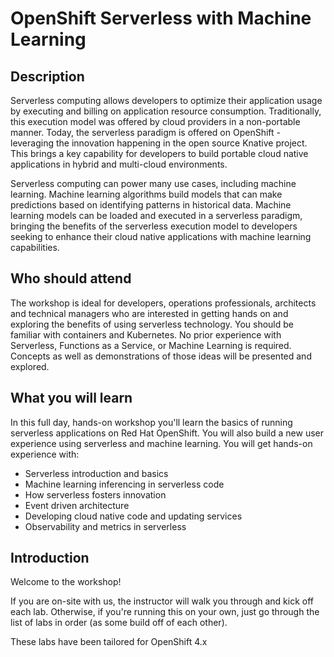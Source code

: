 # OpenShift Serverless with Machine Learning

## Description 

Serverless computing allows developers to optimize their application usage by executing and billing on application resource consumption.  Traditionally, this execution model was offered by cloud providers in a non-portable manner.  Today, the serverless paradigm is offered on OpenShift - leveraging the innovation happening in the open source Knative project. This brings a key capability for developers to build portable cloud native applications in hybrid and multi-cloud environments.

Serverless computing can power many use cases, including machine learning.  Machine learning algorithms build models that can make predictions based on identifying patterns in historical data.  Machine learning models can be loaded and executed in a serverless paradigm, bringing the benefits of the serverless execution model to developers seeking to enhance their cloud native applications with machine learning capabilities.

## Who should attend

The workshop is ideal for developers, operations professionals, architects and technical managers who are interested in getting hands on and exploring the benefits of using serverless technology. You should be familiar with containers and Kubernetes. No prior experience with Serverless, Functions as a Service, or Machine Learning is required.  Concepts as well as demonstrations of those ideas will be presented and explored.


## What you will learn

In this full day, hands-on workshop you'll learn the basics of running serverless applications on Red Hat OpenShift. You will also build a new user experience using serverless and machine learning.  You will get hands-on experience with:
- Serverless introduction and basics
- Machine learning inferencing in serverless code
- How serverless fosters innovation
- Event driven architecture
- Developing cloud native code and updating services
- Observability and metrics in serverless


## Introduction
Welcome to the workshop!

If you are on-site with us, the instructor will walk you through and kick off each lab.  Otherwise, if you're running this on your own, just go through the list of labs in order (as some build off of each other).

These labs have been tailored for OpenShift 4.x
